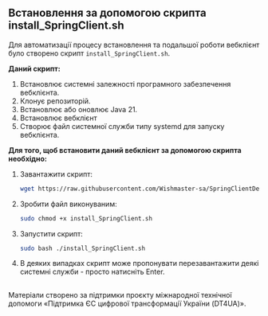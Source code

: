 ## Встановлення за допомогою скрипта install_SpringClient.sh

Для автоматизації процесу встановлення та подальшої роботи вебклієнт було створено скрипт `install_SpringClient.sh`.

**Даний скрипт:**

1. Встановлює системні залежності програмного забезпечення вебклієнта.
2. Клонує репозиторій.
3. Встановлює або оновлює Java 21.
4. Встановлює вебклієнт
5. Створює файл системної служби типу systemd для запуску вебклієнта.

**Для того, щоб встановити даний вебклієнт за допомогою скрипта необхідно:**

1. Завантажити скрипт:

   ```bash
   wget https://raw.githubusercontent.com/Wishmaster-sa/SpringClientDemo/master/install_SpringClient.sh
   ```

2. Зробити файл виконуваним:

   ```bash
   sudo chmod +x install_SpringClient.sh
   ```

3. Запустити скрипт:

   ```bash
   sudo bash ./install_SpringClient.sh
   ```
4. В деяких випадках скрипт може пропонувати перезавантажити деякі системні служби - просто натисніть Enter.

##
Матеріали створено за підтримки проєкту міжнародної технічної допомоги «Підтримка ЄС цифрової трансформації України (DT4UA)».
